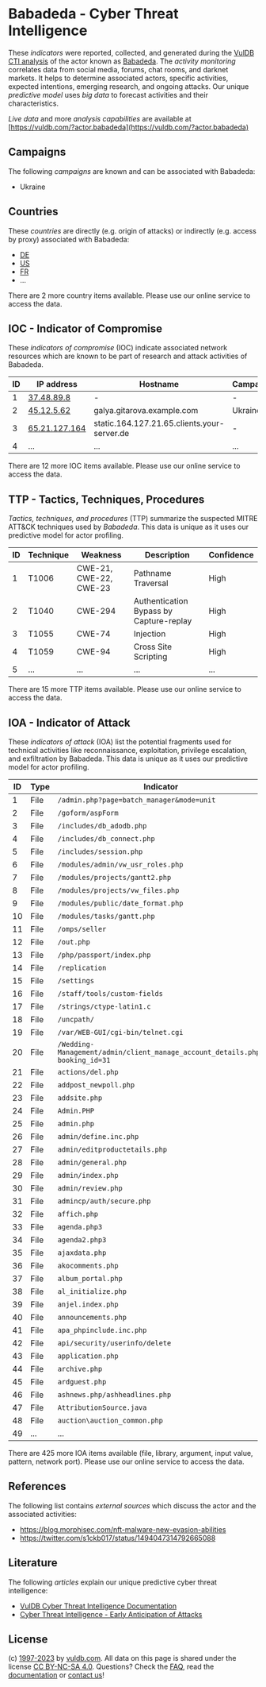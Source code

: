 # Babadeda - Cyber Threat Intelligence

These _indicators_ were reported, collected, and generated during the [VulDB CTI analysis](https://vuldb.com/?kb.cti) of the actor known as [Babadeda](https://vuldb.com/?actor.babadeda). The _activity monitoring_ correlates data from social media, forums, chat rooms, and darknet markets. It helps to determine associated actors, specific activities, expected intentions, emerging research, and ongoing attacks. Our unique _predictive model_ uses _big data_ to forecast activities and their characteristics.

_Live data_ and more _analysis capabilities_ are available at [https://vuldb.com/?actor.babadeda](https://vuldb.com/?actor.babadeda)

## Campaigns

The following _campaigns_ are known and can be associated with Babadeda:

* Ukraine

## Countries

These _countries_ are directly (e.g. origin of attacks) or indirectly (e.g. access by proxy) associated with Babadeda:

* [DE](https://vuldb.com/?country.de)
* [US](https://vuldb.com/?country.us)
* [FR](https://vuldb.com/?country.fr)
* ...

There are 2 more country items available. Please use our online service to access the data.

## IOC - Indicator of Compromise

These _indicators of compromise_ (IOC) indicate associated network resources which are known to be part of research and attack activities of Babadeda.

ID | IP address | Hostname | Campaign | Confidence
-- | ---------- | -------- | -------- | ----------
1 | [37.48.89.8](https://vuldb.com/?ip.37.48.89.8) | - | - | High
2 | [45.12.5.62](https://vuldb.com/?ip.45.12.5.62) | galya.gitarova.example.com | Ukraine | High
3 | [65.21.127.164](https://vuldb.com/?ip.65.21.127.164) | static.164.127.21.65.clients.your-server.de | - | High
4 | ... | ... | ... | ...

There are 12 more IOC items available. Please use our online service to access the data.

## TTP - Tactics, Techniques, Procedures

_Tactics, techniques, and procedures_ (TTP) summarize the suspected MITRE ATT&CK techniques used by _Babadeda_. This data is unique as it uses our predictive model for actor profiling.

ID | Technique | Weakness | Description | Confidence
-- | --------- | -------- | ----------- | ----------
1 | T1006 | CWE-21, CWE-22, CWE-23 | Pathname Traversal | High
2 | T1040 | CWE-294 | Authentication Bypass by Capture-replay | High
3 | T1055 | CWE-74 | Injection | High
4 | T1059 | CWE-94 | Cross Site Scripting | High
5 | ... | ... | ... | ...

There are 15 more TTP items available. Please use our online service to access the data.

## IOA - Indicator of Attack

These _indicators of attack_ (IOA) list the potential fragments used for technical activities like reconnaissance, exploitation, privilege escalation, and exfiltration by Babadeda. This data is unique as it uses our predictive model for actor profiling.

ID | Type | Indicator | Confidence
-- | ---- | --------- | ----------
1 | File | `/admin.php?page=batch_manager&mode=unit` | High
2 | File | `/goform/aspForm` | High
3 | File | `/includes/db_adodb.php` | High
4 | File | `/includes/db_connect.php` | High
5 | File | `/includes/session.php` | High
6 | File | `/modules/admin/vw_usr_roles.php` | High
7 | File | `/modules/projects/gantt2.php` | High
8 | File | `/modules/projects/vw_files.php` | High
9 | File | `/modules/public/date_format.php` | High
10 | File | `/modules/tasks/gantt.php` | High
11 | File | `/omps/seller` | Medium
12 | File | `/out.php` | Medium
13 | File | `/php/passport/index.php` | High
14 | File | `/replication` | Medium
15 | File | `/settings` | Medium
16 | File | `/staff/tools/custom-fields` | High
17 | File | `/strings/ctype-latin1.c` | High
18 | File | `/uncpath/` | Medium
19 | File | `/var/WEB-GUI/cgi-bin/telnet.cgi` | High
20 | File | `/Wedding-Management/admin/client_manage_account_details.php?booking_id=31` | High
21 | File | `actions/del.php` | High
22 | File | `addpost_newpoll.php` | High
23 | File | `addsite.php` | Medium
24 | File | `Admin.PHP` | Medium
25 | File | `admin.php` | Medium
26 | File | `admin/define.inc.php` | High
27 | File | `admin/editproductetails.php` | High
28 | File | `admin/general.php` | High
29 | File | `admin/index.php` | High
30 | File | `admin/review.php` | High
31 | File | `admincp/auth/secure.php` | High
32 | File | `affich.php` | Medium
33 | File | `agenda.php3` | Medium
34 | File | `agenda2.php3` | Medium
35 | File | `ajaxdata.php` | Medium
36 | File | `akocomments.php` | High
37 | File | `album_portal.php` | High
38 | File | `al_initialize.php` | High
39 | File | `anjel.index.php` | High
40 | File | `announcements.php` | High
41 | File | `apa_phpinclude.inc.php` | High
42 | File | `api/security/userinfo/delete` | High
43 | File | `application.php` | High
44 | File | `archive.php` | Medium
45 | File | `ardguest.php` | Medium
46 | File | `ashnews.php/ashheadlines.php` | High
47 | File | `AttributionSource.java` | High
48 | File | `auction\auction_common.php` | High
49 | ... | ... | ...

There are 425 more IOA items available (file, library, argument, input value, pattern, network port). Please use our online service to access the data.

## References

The following list contains _external sources_ which discuss the actor and the associated activities:

* https://blog.morphisec.com/nft-malware-new-evasion-abilities
* https://twitter.com/s1ckb017/status/1494047314792665088

## Literature

The following _articles_ explain our unique predictive cyber threat intelligence:

* [VulDB Cyber Threat Intelligence Documentation](https://vuldb.com/?kb.cti)
* [Cyber Threat Intelligence - Early Anticipation of Attacks](https://www.scip.ch/en/?labs.20201022)

## License

(c) [1997-2023](https://vuldb.com/?kb.changelog) by [vuldb.com](https://vuldb.com/?kb.about). All data on this page is shared under the license [CC BY-NC-SA 4.0](https://creativecommons.org/licenses/by-nc-sa/4.0/). Questions? Check the [FAQ](https://vuldb.com/?kb.faq), read the [documentation](https://vuldb.com/?kb) or [contact us](https://vuldb.com/?contact)!
